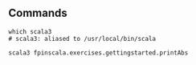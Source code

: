 
## Commands
```shell
which scala3
# scala3: aliased to /usr/local/bin/scala

scala3 fpinscala.exercises.gettingstarted.printAbs
```

